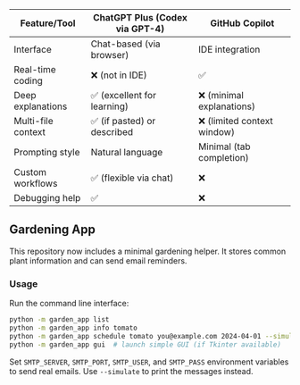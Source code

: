 | Feature/Tool       | ChatGPT Plus (Codex via GPT-4) | GitHub Copilot             |
| ------------------ | ------------------------------ | -------------------------- |
| Interface          | Chat-based (via browser)       | IDE integration            |
| Real-time coding   | ❌ (not in IDE)                 | ✅                          |
| Deep explanations  | ✅ (excellent for learning)     | ❌ (minimal explanations)   |
| Multi-file context | ✅ (if pasted) or described     | ❌ (limited context window) |
| Prompting style    | Natural language               | Minimal (tab completion)   |
| Custom workflows   | ✅ (flexible via chat)          | ❌                          |
| Debugging help     | ✅                              | ❌                          |

## Gardening App

This repository now includes a minimal gardening helper. It stores common plant information and can send email reminders.

### Usage

Run the command line interface:

```bash
python -m garden_app list
python -m garden_app info tomato
python -m garden_app schedule tomato you@example.com 2024-04-01 --simulate
python -m garden_app gui  # launch simple GUI (if Tkinter available)
```

Set `SMTP_SERVER`, `SMTP_PORT`, `SMTP_USER`, and `SMTP_PASS` environment variables to send real emails. Use `--simulate` to print the messages instead.
